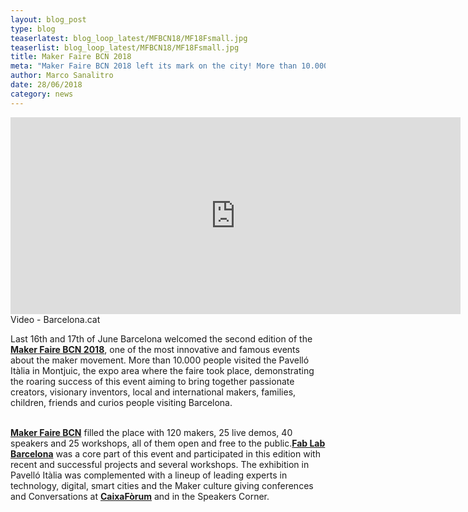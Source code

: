 ```yaml
---
layout: blog_post
type: blog
teaserlatest: blog_loop_latest/MFBCN18/MF18Fsmall.jpg
teaserlist: blog_loop_latest/MFBCN18/MF18Fsmall.jpg
title: Maker Faire BCN 2018
meta: "Maker Faire BCN 2018 left its mark on the city! More than 10.000 people visited Maker Faire BCN: we brought together Experts, Makers, curious, families, groups of friends and people from all over the world to enjoy a great variety of exhibitions, demos, workshops & conversations!"
author: Marco Sanalitro
date: 28/06/2018 
category: news
---
```



<iframe width="720" height="315" src="https://www.youtube.com/embed/Haog8Zh4tto" frameborder="0" allow="autoplay; encrypted-media" allowfullscreen></iframe>
Video - Barcelona.cat

Last 16th and 17th of June Barcelona welcomed the second edition of the <strong><a href="http://barcelona.makerfaire.com/">Maker Faire BCN 2018</a></strong>, one of the most innovative and famous events about the maker movement. More than 10.000 people visited the Pavelló Itàlia in Montjuic, the expo area where the faire took place, demonstrating the roaring success of this event aiming to bring together passionate creators, visionary inventors, local and international makers, families, children, friends and curios people visiting Barcelona. <br><br>



<strong><a href="http://barcelona.makerfaire.com/">Maker Faire BCN</a></strong> filled the place with 120 makers, 25 live demos, 40 speakers and 25 workshops, all of them open and free to the public.<strong><a href="http://fablabbcn.org/index.html">Fab Lab Barcelona</a></strong> was a core part of this event and participated in this edition with recent and successful projects and several workshops. The exhibition in Pavelló Itàlia was complemented with a lineup of leading experts in technology, digital, smart cities and the Maker culture giving conferences and Conversations at <strong><a href="https://obrasociallacaixa.org/es/cultura/caixaforum-barcelona/que-hacemos">CaixaFòrum</a></strong> and in the Speakers Corner.<br><br>




